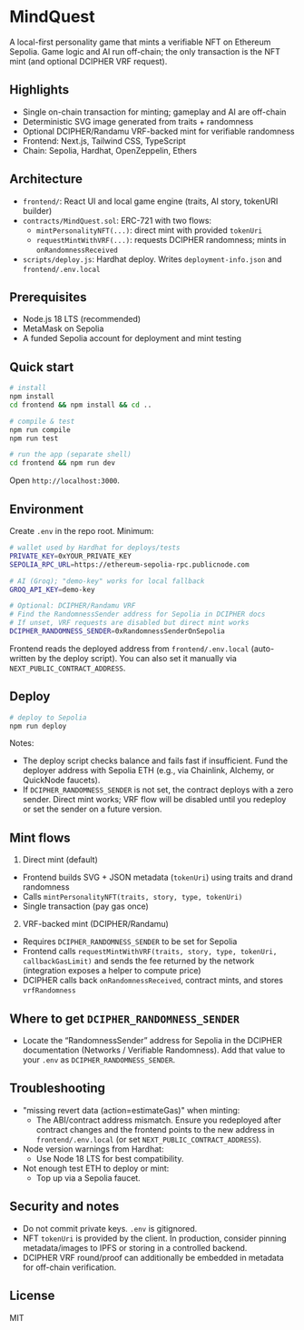 # MindQuest

A local-first personality game that mints a verifiable NFT on Ethereum Sepolia. Game logic and AI run off-chain; the only transaction is the NFT mint (and optional DCIPHER VRF request).

## Highlights
- Single on-chain transaction for minting; gameplay and AI are off-chain
- Deterministic SVG image generated from traits + randomness
- Optional DCIPHER/Randamu VRF-backed mint for verifiable randomness
- Frontend: Next.js, Tailwind CSS, TypeScript
- Chain: Sepolia, Hardhat, OpenZeppelin, Ethers

## Architecture
- `frontend/`: React UI and local game engine (traits, AI story, tokenURI builder)
- `contracts/MindQuest.sol`: ERC-721 with two flows:
  - `mintPersonalityNFT(...)`: direct mint with provided `tokenUri`
  - `requestMintWithVRF(...)`: requests DCIPHER randomness; mints in `onRandomnessReceived`
- `scripts/deploy.js`: Hardhat deploy. Writes `deployment-info.json` and `frontend/.env.local`

## Prerequisites
- Node.js 18 LTS (recommended)
- MetaMask on Sepolia
- A funded Sepolia account for deployment and mint testing

## Quick start
```bash
# install
npm install
cd frontend && npm install && cd ..

# compile & test
npm run compile
npm run test

# run the app (separate shell)
cd frontend && npm run dev
```
Open `http://localhost:3000`.

## Environment
Create `.env` in the repo root. Minimum:
```bash
# wallet used by Hardhat for deploys/tests
PRIVATE_KEY=0xYOUR_PRIVATE_KEY
SEPOLIA_RPC_URL=https://ethereum-sepolia-rpc.publicnode.com

# AI (Groq); "demo-key" works for local fallback
GROQ_API_KEY=demo-key

# Optional: DCIPHER/Randamu VRF
# Find the RandomnessSender address for Sepolia in DCIPHER docs
# If unset, VRF requests are disabled but direct mint works
DCIPHER_RANDOMNESS_SENDER=0xRandomnessSenderOnSepolia
```
Frontend reads the deployed address from `frontend/.env.local` (auto-written by the deploy script). You can also set it manually via `NEXT_PUBLIC_CONTRACT_ADDRESS`.

## Deploy
```bash
# deploy to Sepolia
npm run deploy
```
Notes:
- The deploy script checks balance and fails fast if insufficient. Fund the deployer address with Sepolia ETH (e.g., via Chainlink, Alchemy, or QuickNode faucets).
- If `DCIPHER_RANDOMNESS_SENDER` is not set, the contract deploys with a zero sender. Direct mint works; VRF flow will be disabled until you redeploy or set the sender on a future version.

## Mint flows
1) Direct mint (default)
- Frontend builds SVG + JSON metadata (`tokenUri`) using traits and drand randomness
- Calls `mintPersonalityNFT(traits, story, type, tokenUri)`
- Single transaction (pay gas once)

2) VRF-backed mint (DCIPHER/Randamu)
- Requires `DCIPHER_RANDOMNESS_SENDER` to be set for Sepolia
- Frontend calls `requestMintWithVRF(traits, story, type, tokenUri, callbackGasLimit)` and sends the fee returned by the network (integration exposes a helper to compute price)
- DCIPHER calls back `onRandomnessReceived`, contract mints, and stores `vrfRandomness`

## Where to get `DCIPHER_RANDOMNESS_SENDER`
- Locate the “RandomnessSender” address for Sepolia in the DCIPHER documentation (Networks / Verifiable Randomness). Add that value to your `.env` as `DCIPHER_RANDOMNESS_SENDER`.

## Troubleshooting
- "missing revert data (action=estimateGas)" when minting:
  - The ABI/contract address mismatch. Ensure you redeployed after contract changes and the frontend points to the new address in `frontend/.env.local` (or set `NEXT_PUBLIC_CONTRACT_ADDRESS`).
- Node version warnings from Hardhat:
  - Use Node 18 LTS for best compatibility.
- Not enough test ETH to deploy or mint:
  - Top up via a Sepolia faucet.

## Security and notes
- Do not commit private keys. `.env` is gitignored.
- NFT `tokenUri` is provided by the client. In production, consider pinning metadata/images to IPFS or storing in a controlled backend.
- DCIPHER VRF round/proof can additionally be embedded in metadata for off-chain verification.

## License
MIT
